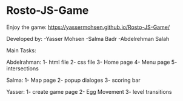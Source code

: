 # Rosto-JS-Game

Enjoy the game:
https://yassermohsen.github.io/Rosto-JS-Game/

Developed by:
-Yasser Mohsen
-Salma Badr
-Abdelrehman Salah

Main Tasks:

Abdelrahman:
1- html file
2- css file
3- Home page
4- Menu page
5- intersections

Salma:
1- Map page
2- popup dialoges
3- scoring bar

Yasser:
1- create game page
2- Egg Movement
3- level transitions
 
